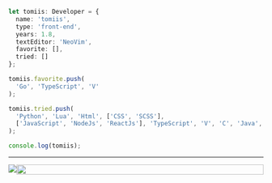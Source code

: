 ```ts
let tomiis: Developer = {
  name: 'tomiis',
  type: 'front-end',
  years: 1.8,
  textEditor: 'NeoVim',
  favorite: [],
  tried: []
};

tomiis.favorite.push(
  'Go', 'TypeScript', 'V'
);

tomiis.tried.push(
  'Python', 'Lua', 'Html', ['CSS', 'SCSS'], 
  ['JavaScript', 'NodeJs', 'ReactJs'], 'TypeScript', 'V', 'C', 'Java', 'Batch'
);

console.log(tomiis);
```
*****

<div style="display: flex; justify-content: space-around; position: relative">

<img src="https://github-readme-streak-stats.herokuapp.com?user=tomiis4&theme=radical&hide_border=true&date_format=M%20j%5B%2C%20Y%5D">
<img style="height: 100%" src="https://github-readme-stats.vercel.app/api/top-langs/?username=tomiis4&layout=compact&count_private=true&show_icons=true&theme=radical">
  
</div>
